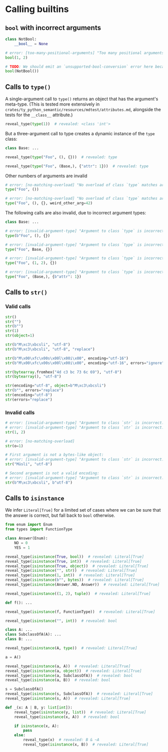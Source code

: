 # Calling builtins

## `bool` with incorrect arguments

```py
class NotBool:
    __bool__ = None

# error: [too-many-positional-arguments] "Too many positional arguments to class `bool`: expected 1, got 2"
bool(1, 2)

# TODO: We should emit an `unsupported-bool-conversion` error here because the argument doesn't implement `__bool__` correctly.
bool(NotBool())
```

## Calls to `type()`

A single-argument call to `type()` returns an object that has the argument's meta-type. (This is
tested more extensively in `crates/ty_python_semantic/resources/mdtest/attributes.md`, alongside the
tests for the `__class__` attribute.)

```py
reveal_type(type(1))  # revealed: <class 'int'>
```

But a three-argument call to type creates a dynamic instance of the `type` class:

```py
class Base: ...

reveal_type(type("Foo", (), {}))  # revealed: type

reveal_type(type("Foo", (Base,), {"attr": 1}))  # revealed: type
```

Other numbers of arguments are invalid

```py
# error: [no-matching-overload] "No overload of class `type` matches arguments"
type("Foo", ())

# error: [no-matching-overload] "No overload of class `type` matches arguments"
type("Foo", (), {}, weird_other_arg=42)
```

The following calls are also invalid, due to incorrect argument types:

```py
class Base: ...

# error: [invalid-argument-type] "Argument to class `type` is incorrect: Expected `str`, found `Literal[b"Foo"]`"
type(b"Foo", (), {})

# error: [invalid-argument-type] "Argument to class `type` is incorrect: Expected `tuple[type, ...]`, found `<class 'Base'>`"
type("Foo", Base, {})

# error: [invalid-argument-type] "Argument to class `type` is incorrect: Expected `tuple[type, ...]`, found `tuple[Literal[1], Literal[2]]`"
type("Foo", (1, 2), {})

# error: [invalid-argument-type] "Argument to class `type` is incorrect: Expected `dict[str, Any]`, found `dict[Unknown | bytes, Unknown | int]`"
type("Foo", (Base,), {b"attr": 1})
```

## Calls to `str()`

### Valid calls

```py
str()
str("")
str(b"")
str(1)
str(object=1)

str(b"M\xc3\xbcsli", "utf-8")
str(b"M\xc3\xbcsli", "utf-8", "replace")

str(b"M\x00\xfc\x00s\x00l\x00i\x00", encoding="utf-16")
str(b"M\x00\xfc\x00s\x00l\x00i\x00", encoding="utf-16", errors="ignore")

str(bytearray.fromhex("4d c3 bc 73 6c 69"), "utf-8")
str(bytearray(), "utf-8")

str(encoding="utf-8", object=b"M\xc3\xbcsli")
str(b"", errors="replace")
str(encoding="utf-8")
str(errors="replace")
```

### Invalid calls

```py
# error: [invalid-argument-type] "Argument to class `str` is incorrect: Expected `bytes | bytearray`, found `Literal[1]`"
# error: [invalid-argument-type] "Argument to class `str` is incorrect: Expected `str`, found `Literal[2]`"
str(1, 2)

# error: [no-matching-overload]
str(o=1)

# First argument is not a bytes-like object:
# error: [invalid-argument-type] "Argument to class `str` is incorrect: Expected `bytes | bytearray`, found `Literal["Müsli"]`"
str("Müsli", "utf-8")

# Second argument is not a valid encoding:
# error: [invalid-argument-type] "Argument to class `str` is incorrect: Expected `str`, found `Literal[b"utf-8"]`"
str(b"M\xc3\xbcsli", b"utf-8")
```

## Calls to `isinstance`

We infer `Literal[True]` for a limited set of cases where we can be sure that the answer is correct,
but fall back to `bool` otherwise.

```py
from enum import Enum
from types import FunctionType

class Answer(Enum):
    NO = 0
    YES = 1

reveal_type(isinstance(True, bool))  # revealed: Literal[True]
reveal_type(isinstance(True, int))  # revealed: Literal[True]
reveal_type(isinstance(True, object))  # revealed: Literal[True]
reveal_type(isinstance("", str))  # revealed: Literal[True]
reveal_type(isinstance(1, int))  # revealed: Literal[True]
reveal_type(isinstance(b"", bytes))  # revealed: Literal[True]
reveal_type(isinstance(Answer.NO, Answer))  # revealed: Literal[True]

reveal_type(isinstance((1, 2), tuple))  # revealed: Literal[True]

def f(): ...

reveal_type(isinstance(f, FunctionType))  # revealed: Literal[True]

reveal_type(isinstance("", int))  # revealed: bool

class A: ...
class SubclassOfA(A): ...
class B: ...

reveal_type(isinstance(A, type))  # revealed: Literal[True]

a = A()

reveal_type(isinstance(a, A))  # revealed: Literal[True]
reveal_type(isinstance(a, object))  # revealed: Literal[True]
reveal_type(isinstance(a, SubclassOfA))  # revealed: bool
reveal_type(isinstance(a, B))  # revealed: bool

s = SubclassOfA()
reveal_type(isinstance(s, SubclassOfA))  # revealed: Literal[True]
reveal_type(isinstance(s, A))  # revealed: Literal[True]

def _(x: A | B, y: list[int]):
    reveal_type(isinstance(y, list))  # revealed: Literal[True]
    reveal_type(isinstance(x, A))  # revealed: bool

    if isinstance(x, A):
        pass
    else:
        reveal_type(x)  # revealed: B & ~A
        reveal_type(isinstance(x, B))  # revealed: Literal[True]
```
